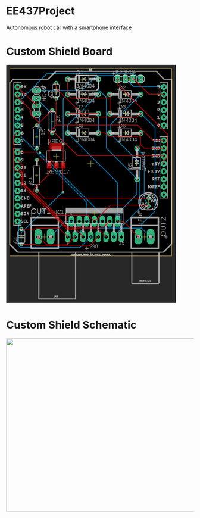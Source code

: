 # EE437Project
Autonomous robot car with a smartphone interface

# Custom Shield Board
<img src="/shield.png" width="456" height="640">

# Custom Shield Schematic
<img src="/shematic.png" width="922" height="466">
